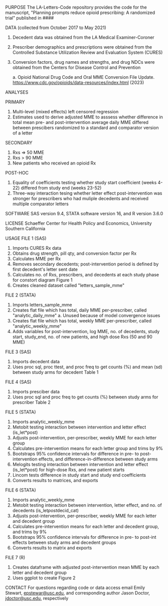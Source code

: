 PURPOSE
The LA-Letters-Code repository provides the code for the manuscript, "Planning prompts reduce opioid prescribing: A randomized trial" published in #### 

DATA (collected from October 2017 to May 2021)
 1. Decedent data was obtained from the LA Medical Examiner-Coroner
 2. Prescriber demographics and prescriptions were obtained from the Controlled Substance Utilization Review and Evaluation System (CURES)
 3. Conversion factors, drug names and strengths, and drug NDCs were obtained from the Centers for Disease Control and Prevention 

     a. Opioid National Drug Code and Oral MME Conversion File Update. https://www.cdc.gov/opioids/data-resources/index.html (2023)

ANALYSES 
  
  PRIMARY
  1.  Multi-level (mixed effects) left censored regression
  2.  Estimates used to derive adjusted MME to asssess whether difference in total mean pre- and post-intervention average daily MME differed between prescibers
  randomized to a standard and comparator version of a letter

  SECONDARY
  1. Rxs => 50 MME
  2. Rxs > 90 MME
  3. New patients who received an opioid Rx
     
  POST-HOC
  1. Equality of coefficients testing whether study start coefficient (weeks 4-22) differed from study end (weeks 23-52)
  2. Three-way interaction tesing whether letter effect post-intervention was stronger for prescribers who had muliple decedents and received multiple comparator letters
     
SOFTWARE
SAS version 9.4, STATA software version 16, and R version 3.6.0

LICENSE
Schaeffer Center for Health Policy and Economics, University Southern California

USAGE 
  FILE 1 (SAS)
  1. Imports CURES Rx data 
  2. Obtains drug strength, pill qty, and conversion factor per Rx
  3. Calculates MME per Rx
  4. Removes secondary decedents; post-intervention period is defined by first decedent's letter sent date 
  5. Calculates no. of Rxs, prescribers, and decedents at each study phase for constort diagram Figure 1
  6. Creates cleaned dataset called "letters_sample_mme"

  FILE 2 (STATA)
  1. Imports letters_sample_mme
  2. Creates flat file which has total, daily MME per-prescriber, called "analytic_daily_mme"
     a. Unused because of model convergence issues
  3. Creates flat file which has total, weekly MME per-prescriber, called "analytic_weekly_mme"
  4. Adds variables for post-intervention, log MME, no. of decedents, study start, study_end, no. of new patients, and high dose Rxs (50 and 90 MME)

  FILE 3 (SAS)
  1. Imports decedent data
  2. Uses proc sql, proc ttest, and proc freq to get counts (%) and mean (sd) between study arms for decedent Table 1

  FILE 4 (SAS)
  1. Imports presciber data
  2. Uses proc sql and proc freq to get counts (%) between study arms for prescriber Table 2

  FILE 5 (STATA)
  1. Imports analytic_weekly_mme
  2. Metobit testing interaction between intervention and letter effect (is_let*post)
  3. Adjusts post-intervention, per-prescriber, weekly MME for each letter group
  4. Calculates pre-intervention means for each letter group and trims by 9%
  5. Bootstraps 95% confidence intervals for difference in pre- to post-intervention effects, and difference-in-difference between study arms
  6. Melogits testing interaction between intervention and letter effect (is_let*post) for high-dose Rxs, and new patient starts
  7. Lincom tests difference in study start and study end coefficients
  8. Converts results to matrices, and exports

  FILE 6 (STATA)
  1. Imports analytic_weekly_mme
  2. Metobit testing interaction between intervention, letter effect, and no. of decedents (is_let*post*decid_cat)
  3. Adjusts post-intervention, per-prescriber, weekly MME for each letter and decedent group
  4. Calculates pre-intervention means for each letter and decedent group, and trims by 9%
  5. Bootstraps 95% confidence intervals for difference in pre- to post-int effects between study arms and decedent groups
  6. Converts results to matrix and exports

  FILE 7 (R) 
  1. Creates dataframe with adjusted post-intervention mean MME by each letter and decedent group
  2. Uses ggplot to create Figure 2

CONTACT
For questions regarding code or data access email Emily Stewart, epstewar@usc.edu, and corresponding author Jason Doctor, jdoctor@usc.edu, respectively 

